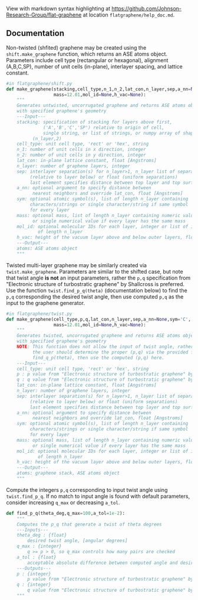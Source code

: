 
View with markdown syntax highlighting at https://github.com/Johnson-Research-Group/flat-graphene
at location `flatgraphene/help_doc.md`.

## Documentation
Non-twisted (shfited) graphene may be created using the `shift.make_graphene` function, which returns an ASE atoms object.
Parameters include cell type (rectangular or hexagonal), alignment (A,B,C,SP), number of unit cells (in-plane), interlayer spacing, and lattice constant.

```python
#in flatgraphene/shift.py
def make_graphene(stacking,cell_type,n_1,n_2,lat_con,n_layer,sep,a_nn=None,sym='C',
                  mass=12.01,mol_id=None,h_vac=None):
    """
    Generates untwisted, uncorrugated graphene and returns ASE atoms object
    with specified graphene's geometry
    ---Input---
    stacking: specification of stacking for layers above first,
              ('A','B','C','SP') relative to origin of cell, 
              single string, or list of strings, or numpy array of shape
	      (n_layer,2)
    cell_type: unit cell type, 'rect' or 'hex', string
    n_1: number of unit cells in x direction, integer
    n_2: number of unit cells in y direction, integer
    lat_con: in-plane lattice constant, float [Angstroms]
    n_layer: number of graphene layers, integer
    sep: interlayer separation(s) for n_layer>1, n_layer list of separations
         (relative to layer below) or float (uniform separations)
         last element specifies distance between top layer and top surface of box
    a_nn: optional argument to specify distance between
          nearest neighbors and override lat_con, float [Angstroms]
    sym: optional atomic symbol(s), list of length n_layer containing
         characters/strings or single character/string if same symbol
         for every layer
    mass: optional mass, list of length n_layer containing numeric values
          or single numerical value if every layer has the same mass
    mol_id: optional molecular IDs for each layer, integer or list of integers
            of length n_layer
    h_vac: height of the vacuum layer above and below outer layers, float [Angstroms]
    ---Output---
    atoms: ASE atoms object
    """
```

Twisted multi-layer graphene may be similarly created via `twist.make_graphene`.
Parameters are similar to the shifted case, but note that twist angle **is not** an input parameters, rather the `p,q` specification from "Electronic structure of turbostratic graphene" by Shallcross is preferred.
Use the function `twist.find_p_q(theta)` (documentation below) to find the `p,q` corresponding the desired twist angle, then use computed `p,q` as the input to the graphene generator.

```python
#in flatgraphene/twist.py
def make_graphene(cell_type,p,q,lat_con,n_layer,sep,a_nn=None,sym='C',
                  mass=12.01,mol_id=None,h_vac=None):
    """
    Generates twisted, uncorrugated graphene and returns ASE atoms object
    with specified graphene's geometry
    NOTE: This function does not allow the input of twist angle, rather
          the user should determine the proper (p,q) via the provided function
          find_q_p(theta), then use the computed (p,q) here.
    ---Input---
    cell_type: unit cell type, 'rect' or 'hex', string
    p : p value from "Electronic structure of turbostratic graphene" by Shallcross et al, integer 
    q : q value from "Electronic structure of turbostratic graphene" by Shallcross et al, integer 
    lat_con: in-plane lattice constant, float [Angstroms]
    n_layer: number of graphene layers, integer
    sep: interlayer separation(s) for n_layer>1, n_layer list of separations
         (relative to layer below) or float (uniform separations)
         last element specifies distance between top layer and top surface of box
    a_nn: optional argument to specify distance between
          nearest neighbors and override lat_con, float [Angstroms]
    sym: optional atomic symbol(s), list of length n_layer containing
         characters/strings or single character/string if same symbol
         for every layer
    mass: optional mass, list of length n_layer containing numeric values
          or single numerical value if every layer has the same mass
    mol_id: optional molecular IDs for each layer, integer or list of integers
            of length n_layer
    h_vac: height of the vacuum layer above and below outer layers, float [Angstroms]
    ---Output---
    atoms: graphene stack, ASE atoms object
    """
```

Compute the integers `p,q` corresponding to input twist angle using `twist.find_p_q`.
If no match to input angle is found with default parameters, consider increasing `q_max` or decreasing `a_tol`.


```python
def find_p_q(theta_deg,q_max=100,a_tol=1e-2):
    """
    Computes the p_q that generate a twist of theta degrees
    ---Inputs---
    theta_deg : {float}
        desired twist angle, [angular degrees]
    q_max : {integer}
        q >= p > 0, so q_max controls how many pairs are checked
    a_tol : {float}
        acceptable absolute difference between computed angle and desired angle
    ---Outputs---
    p : {integer}
        p value from "Electronic structure of turbostratic graphene" by Shallcross et al
    q : {integer}
        q value from "Electronic structure of turbostratic graphene" by Shallcross et al
    """
```
